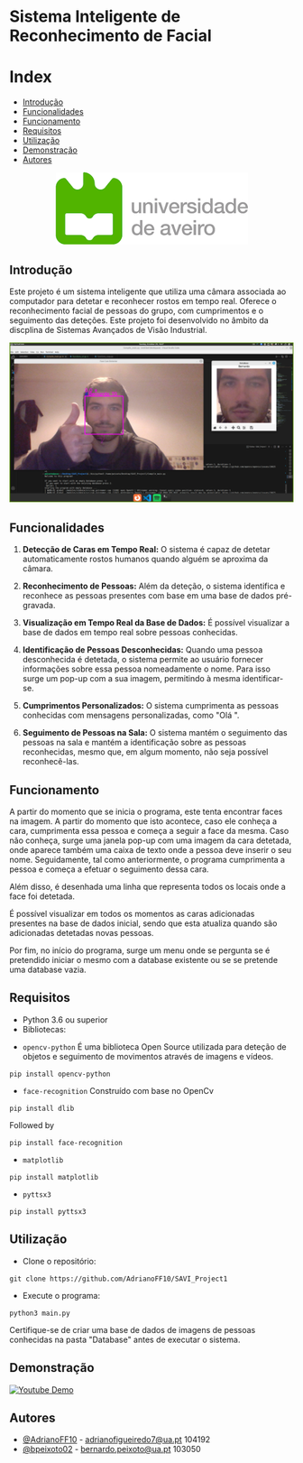 # Sistema Inteligente de Reconhecimento de Facial


# Index

  * [Introdução](#Introdução)
  * [Funcionalidades ](#Funcionalidades)
  * [Funcionamento](#funcionamento)
  * [Requisitos](#Requisitos)
  * [Utilização](#Utilização)
  * [Demonstração](#demonstração)
  * [Autores](#Autores)

<div align="center">
  <img src="./imagens/ua_logo.png" >
</div>

## Introdução

Este projeto é um sistema inteligente que utiliza uma câmara associada ao computador para detetar e reconhecer rostos em tempo real. Oferece o reconhecimento facial de pessoas do grupo, com cumprimentos e o seguimento das deteções. Este projeto foi desenvolvido no âmbito da discplina de Sistemas Avançados de Visão Industrial.

<div align="center">
  <img src="./imagens/run_main.png" alt="Programa em funcionamento">
</div>



## Funcionalidades 

1. **Detecção de Caras em Tempo Real:** O sistema é capaz de detetar automaticamente rostos humanos quando alguém se aproxima da câmara.

2. **Reconhecimento de Pessoas:** Além da deteção, o sistema identifica e reconhece as pessoas presentes com base em uma base de dados pré-gravada.

3. **Visualização em Tempo Real da Base de Dados:** É possível visualizar a base de dados em tempo real sobre pessoas conhecidas.

4. **Identificação de Pessoas Desconhecidas:** Quando uma pessoa desconhecida é detetada, o sistema permite ao usuário fornecer informações sobre essa pessoa nomeadamente o nome. Para isso surge um pop-up com a sua imagem, permitindo à mesma identificar-se.

5. **Cumprimentos Personalizados:** O sistema cumprimenta as pessoas conhecidas com mensagens personalizadas, como "Olá <nome da pessoa>".

6. **Seguimento de Pessoas na Sala:** O sistema mantém o seguimento das pessoas na sala e mantém a identificação sobre as pessoas reconhecidas, mesmo que, em algum momento, não seja possível reconhecê-las.


## Funcionamento

A partir do momento que se inicia o programa, este tenta encontrar faces na imagem. A partir do momento que isto acontece, caso ele conheça a cara, cumprimenta essa pessoa e começa a seguir a face da mesma. Caso não conheça, surge uma janela pop-up com uma imagem da cara detetada, onde aparece também uma caixa de texto onde a pessoa deve inserir o seu nome. Seguidamente, tal como anteriormente, o programa cumprimenta a pessoa e começa a efetuar o seguimento dessa cara.

Além disso, é desenhada uma linha que representa todos os locais onde a face foi detetada. 

É possível visualizar em todos os momentos as caras adicionadas presentes na base de dados inicial, sendo que esta atualiza quando são adicionadas detetadas novas pessoas. 

Por fim, no início do programa, surge um menu onde se pergunta se é pretendido iniciar o mesmo com a database existente ou se se pretende uma database vazia.

## Requisitos

- Python 3.6 ou superior
- Bibliotecas:
* `opencv-python`
É uma biblioteca Open Source utilizada para deteção de objetos e seguimento de movimentos através de imagens e vídeos.

```
pip install opencv-python
```

* `face-recognition`
Construído com base no OpenCv


```
pip install dlib
```
Followed by

```
pip install face-recognition

```

* `matplotlib`



```
pip install matplotlib

```
* `pyttsx3`


```
pip install pyttsx3

```


## Utilização

- Clone o repositório:
```
git clone https://github.com/AdrianoFF10/SAVI_Project1
```

- Execute o programa: 
```
python3 main.py
```
Certifique-se de criar uma base de dados de imagens de pessoas conhecidas na pasta "Database" antes de executar o sistema.

## Demonstração

[![Youtube Demo](https://img.youtube.com/vi/VIDEO_ID/0.jpg)](https://youtu.be/OAntO71JFXc)


## Autores

- [@AdrianoFF10](https://github.com/AdrianoFF10) - adrianofigueiredo7@ua.pt  104192
- [@bpeixoto02](https://github.com/bpeixoto02) - bernardo.peixoto@ua.pt 103050

